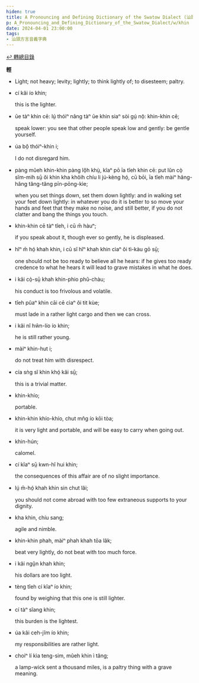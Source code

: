 ```yaml
---
hiden: true
title: A Pronouncing and Defining Dictionary of the Swatow Dialect (汕頭方言音義字典) / khin
p: A_Pronouncing_and_Defining_Dictionary_of_the_Swatow_Dialect/w/khin
date: 2024-04-01 23:00:00
tags: 
- 汕頭方言音義字典
---
```


[↩️ 轉總目錄](/A_Pronouncing_and_Defining_Dictionary_of_the_Swatow_Dialect)


**輕**
- Light; not heavy; levity; lightly; to think lightly of; to disesteem; paltry.

- cí kâi ío khin;

  this is the lighter.

- ūe tàⁿ khin cē: lṳ́ thóiⁿ nâng tàⁿ ūe khin siaⁿ sòi gṳ́ nō̤: khin-khin cē;

  speak lower: you see that other people speak low and gently: be gentle yourself.

- úa bô̤ thóiⁿ-khin i;

  I do not disregard him.

- pàng mûeh khin-khin pàng lô̤h khṳ̀, kîaⁿ pō īa  tîeh khin cē: put lŭn cò̤ sĭm-mih sṳ̄ ŏi khin kha khôih chíu li jú-kèng  hó̤, cū bōi, īa tîeh màiⁿ hâng-hâng tăng-tăng pīn-pōng-kìe;

  when you set things down, set them down lightly:  and in walking set your feet down lightly: in whatever you do it is  better to so move your hands and feet that they make no noise, and still better, if you do not clatter and bang the things you touch.

- khin-khin cē tàⁿ tîeh, i cū m̄ hàuⁿ;

  if you speak about it, though ever so gently, he is displeased.

- hĭⁿ m̄ hó̤ khah khin, i cū sĭ hĭⁿ khah khin cìaⁿ ŏi tì-kàu gō sṳ̄;

  one should not be too ready to believe all he  hears: if he gives too ready credence to what he hears it will lead to  grave mistakes in what he does.

- i kâi cò̤-sṳ̄ khah khin-phio phû-chàu;

  his conduct is too frivolous and volatile.

- tîeh pûaⁿ khin cāi cē cìaⁿ ŏi tit kùe;

  must lade in a rather light cargo and then we can cross.

- i kâi nî hŵn-lío ío khin;

  he is still rather young.

- màiⁿ khin-hut i;

  do not treat him with disrespect.

- cía sǹg sĭ khin khó̤ kâi sṳ̄;

  this is a trivial matter.

- khin-khío;

  portable.

- khin-khin khío-khío, chut mn̂g ío kōi tòa;

  it is very light and portable, and will be easy to carry when going out.

- khin-hún;

  calomel.

- cí kĭaⁿ sṳ̄ kwn-hĭ hui khin;

  the consequences of this affair are of no slight importance.

- lṳ́ m̄-hó̤ khah khin sin chut lâi;

  you should not come abroad with too few extraneous supports to your dignity.

- kha khin, chíu sang;

  agile and nimble.

- khin-khin phah, màiⁿ phah khah tōa lâk;

  beat very lightly, do not beat with too much force.

- i kâi ngṳ̂n khah khin;

  his dollars are too light.

- tèng tîeh cí kĭaⁿ ío khin;

  found by weighing that this one is still lighter.

- cí tàⁿ sĭang khin;

  this burden is the lightest.

- úa kâi ceh-jĭm ío khin;

  my responsibilities are rather light.

- choiⁿ lí kìa teng-sim, mûeh khin ì tăng;

  a lamp-wick sent a thousand miles, is a paltry thing with a grave meaning.
